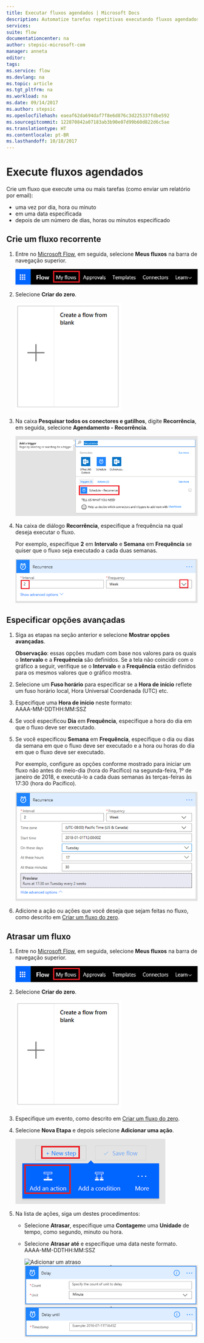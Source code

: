 ```yaml
---
title: Executar fluxos agendados | Microsoft Docs
description: Automatize tarefas repetitivas executando fluxos agendados, como diariamente ou a cada hora.
services: 
suite: flow
documentationcenter: na
author: stepsic-microsoft-com
manager: anneta
editor: 
tags: 
ms.service: flow
ms.devlang: na
ms.topic: article
ms.tgt_pltfrm: na
ms.workload: na
ms.date: 09/14/2017
ms.author: stepsic
ms.openlocfilehash: eaeaf62da694daf7f8e6d876c3d225337fdbe592
ms.sourcegitcommit: 122870842a07183ab3b90e07d99b60d822d6c5ae
ms.translationtype: HT
ms.contentlocale: pt-BR
ms.lasthandoff: 10/18/2017
---
```

# <a name="run-flows-on-a-schedule"></a>Execute fluxos agendados
Crie um fluxo que execute uma ou mais tarefas (como enviar um relatório por email):

* uma vez por dia, hora ou minuto
* em uma data especificada
* depois de um número de dias, horas ou minutos especificado

## <a name="create-a-recurring-flow"></a>Crie um fluxo recorrente
1. Entre no [Microsoft Flow](https://flow.microsoft.com), em seguida, selecione **Meus fluxos** na barra de navegação superior.
   
    ![Opção Meus fluxos](./media/run-scheduled-tasks/create-flow.png)
2. Selecione **Criar do zero**.
   
    ![Crie um fluxo do zero](./media/run-scheduled-tasks/create-from-blank.png)
3. Na caixa **Pesquisar todos os conectores e gatilhos**, digite **Recorrência**, em seguida, selecione **Agendamento - Recorrência**.
   
    ![Localizar o gatilho de recorrência](./media/run-scheduled-tasks/select-recurrence.png)
4. Na caixa de diálogo **Recorrência**, especifique a frequência na qual deseja executar o fluxo.
   
    Por exemplo, especifique **2** em **Intervalo** e **Semana** em **Frequência** se quiser que o fluxo seja executado a cada duas semanas.
   
    ![Especificar recorrência](./media/run-scheduled-tasks/specify-recurrence.png)

## <a name="specify-advanced-options"></a>Especificar opções avançadas
1. Siga as etapas na seção anterior e selecione **Mostrar opções avançadas**.
   
    **Observação**: essas opções mudam com base nos valores para os quais o **Intervalo** e a **Frequência** são definidos. Se a tela não coincidir com o gráfico a seguir, verifique se o **Intervalo** e a **Frequência** estão definidos para os mesmos valores que o gráfico mostra.
2. Selecione um **Fuso horário** para especificar se a **Hora de início** reflete um fuso horário local, Hora Universal Coordenada (UTC) etc.
3. Especifique uma **Hora de início** neste formato:
   <br>AAAA-MM-DDTHH:MM:SSZ
4. Se você especificou **Dia** em **Frequência**, especifique a hora do dia em que o fluxo deve ser executado.
5. Se você especificou **Semana** em **Frequência**, especifique o dia ou dias da semana em que o fluxo deve ser executado e a hora ou horas do dia em que o fluxo deve ser executado.
   
    Por exemplo, configure as opções conforme mostrado para iniciar um fluxo não antes do meio-dia (hora do Pacífico) na segunda-feira, 1º de janeiro de 2018, e executá-lo a cada duas semanas às terças-feiras às 17:30 (hora do Pacífico).
   
    ![Especificar opções avançadas](./media/run-scheduled-tasks/advanced-options.png)
6. Adicione a ação ou ações que você deseja que sejam feitas no fluxo, como descrito em [Criar um fluxo do zero](get-started-logic-flow.md).

## <a name="delay-a-flow"></a>Atrasar um fluxo
1. Entre no [Microsoft Flow](https://flow.microsoft.com), em seguida, selecione **Meus fluxos** na barra de navegação superior.
   
    ![Crie um fluxo do zero](./media/run-scheduled-tasks/create-flow.png)
2. Selecione **Criar do zero**.
   
    ![Crie um fluxo do zero](./media/run-scheduled-tasks/create-from-blank.png)
3. Especifique um evento, como descrito em [Criar um fluxo do zero](get-started-logic-flow.md).
4. Selecione **Nova Etapa** e depois selecione **Adicionar uma ação**.
   
    ![Opção para adicionar uma ação a um fluxo](./media/run-scheduled-tasks/add-action.png)
5. Na lista de ações, siga um destes procedimentos:
   
   * Selecione **Atrasar**, especifique uma **Contagem**e uma **Unidade** de tempo, como segundo, minuto ou hora.
   * Selecione **Atrasar até** e especifique uma data neste formato.<br>AAAA-MM-DDTHH:MM:SSZ
     
     ![Adicionar um atraso](./media/run-scheduled-tasks/add-delay.png)
     ![Especificar o atraso em unidades de tempo](./media/run-scheduled-tasks/delay.png)
     ![Especificar um atraso até](./media/run-scheduled-tasks/delay-until.png)


